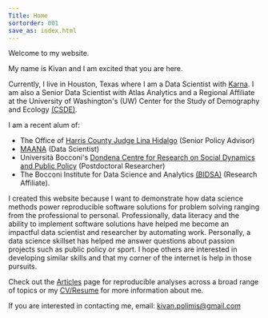 ```yaml
---
Title: Home
sortorder: 001
save_as: index.html
---
```

Welcome to my website.

My name is Kivan and I am excited that you are here.

Currently, I live in Houston, Texas where I am a Data Scientist with <a href = "https://karna.com" target="_blank">Karna</a>.  I am also a Senior Data Scientist with Atlas Analytics and a Regional Affiliate at the University of Washington's (UW) Center for the Study of Demography and Ecology <a href = "https://csde.washington.edu" target="_blank">(CSDE)</a>.

I am a recent alum of:
<ul> 
<li> The Office of <a href = "https://cjo.harriscountytx.gov" target="_blank">Harris County Judge Lina Hidalgo</a> (Senior Policy Advisor) </li> <li><a href="https://maana.io" target="_blank">MAANA</a> (Data Scientist)</li> 
<li> Università Bocconi's <a href="http://www.dondena.unibocconi.it/wps/wcm/connect/Cdr/Centro_Dondena/Home" target="_blank"> Dondena Centre for Research on Social Dynamics and Public Policy</a> (Postdoctoral Researcher)</li>
<li>The Bocconi Institute for Data Science and Analytics <a href = "http://www.bidsa.unibocconi.eu/wps/wcm/connect/Site/Bidsa/Home" target="_blank">(BIDSA)</a> (Research Affiliate).
</ul>

I created this website because I want to demonstrate how data science methods power reproducible software solutions for problem solving ranging from the professional to personal. Professionally, data literacy and the ability to implement software solutions have helped me become an impactful data scientist and researcher by automating work. Personally, a data science skillset has helped me answer questions about passion projects such as public policy or sport. I hope others are interested in developing similar skills and that my corner of the internet is help in those pursuits.

Check out the <a href="../categories.html">Articles</a> page for reproducible analyses across a broad range of topics or my <a href="../pages/vita.html">CV/Resume</a> for more information about me.


If you are interested in contacting me, email: [kivan.polimis@gmail.com](mailto:kivan.polimis@gmail.com)
<p style="text-align:center;"><img src="../../images/Kivan.jpg" alt="Kivan" style="width: 36%; height: 36%></p>
